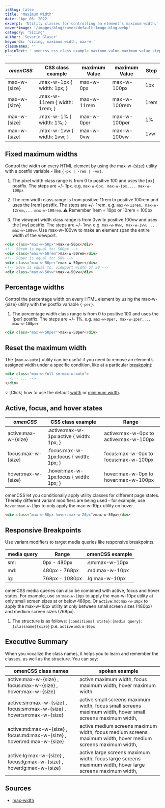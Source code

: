 ```yaml
---
isBlog: false
title: 'Maximum Width'
date: 'Apr 06. 2022'
excerpt: 'Utility classes for controlling an element`s maximum width.'
cover*image: '/images/blog/cover/default-Image-blog.webp'
category: 'Sizing'
author: 'Severin Glaser'
keywords: 'sizing, maximum width, max-w-'
classNames: ''
plainText: ' omencss css class example maximum value maximum value step - - - max-w- size max-w-1px width: 1px; max-w-0px max-w-100px 1px max-w- size max-w-11rem width: 1rem; max-w-11rem max-w-100rem 1rem max-w- size max-w-1% width: 1%; max-w-0per max-w-100per 1% max-w- size max-w-1vw width: 1vw; max-w-0vw max-w-100vw 1vw fixed maximum widths control the width on every html element by using the max-w- size utility with a postfix variable - like ` -px -rem -vw ` 1 the pixel width class range is from 0 to positive 100 and uses the px postfix the steps are + - 1px e g `max-w-0px max-w-1px max-w-100px` 2 the rem width class range is from positive 11rem to positive 100rem and uses the rem postfix the steps are + - 1rem e g `max-w-11rem max-w-12rem max-w-100rem` ⚠️ remember 1rem = 10px or 10rem = 100px 3 the viewport width class range is from 0vw to positive 100vw and uses the vw postfix the steps are + - 1vw e g `max-w-0vw max-w-1vw max-w-100vw` use max-w-100vw to make an element span the entire width of the viewport  percentage widths control the percentage width on every html element by using the max-w- size utility with the postfix variable ` -per ` 1 the percentage width class range is from 0 to positive 100 and uses the per postfix the steps are + - 1% e g `max-w-0per max-w-1per max-w-100per`  reset the maximum width the ` max-w-auto ` utility can be useful if you need to remove an element’s assigned width under a specific condition like at a particular breakpoint blog responsive-omencss-breakpoints :  💡 click how to use the default width docs sizing-width or minimum width docs sizing-minimum-width active focus and hover states omencss css class example range - - active:max-w- size active :max-w-1px:active width: 1px; active:max-w-0px to active:max-w-100px focus:max-w- size focus :max-w-1px:focus width: 1px; focus:max-w-0px to focus:max-w-100px hover:max-w- size hover :max-w-1px:focus width: 1px; hover:max-w-0px to hover:max-w-100px omencss let you conditionally apply utility classes for different page states thereby different variant modifiers are being used - for example use `hover:max-w-10px` to only apply the max-w-10px utility on hover  responsive breakpoints use variant modifiers to target media queries like responsive breakpoints media query range omencss example - - sm: 0px - 480px sm:max-w-10px md: 480px - 768px md:max-w-10px lg: 768px - 1080px lg:max-w-10px omencss media queries can also be combined with active focus and hover states for example use `sm:max-w-10px` to apply the max-w-10px utility at only small screen sizes at or below 480px or `active:md:max-w-10px` to apply the max-w-10px utility at only between small screen sizes 480px and medium screen sizes 768px 1 the structure is as follows: ` conditional state : media query : classname size ` p e `active:md:m-10px` executive summary when you vocalize the class names it helps you to learn and remember the classes as well as the structure you can say: omencss class names spoken example active:max-w- size focus:max-w- size hover:max-w- size active maximum width focus maximum width hover maximum width active:sm:max-w- size focus:sm:max-w- size hover:sm:max-w- size active small screens maximum width focus small screens maximum width hover small screens maximum width active:md:max-w- size focus:md:max-w- size hover:md:max-w- size active medium screens maximum width focus medium screens maximum width hover medium screens maximum width active:lg:max-w- size focus:lg:max-w- size hover:lg:max-w- size active large screens maximum width focus large screens maximum width hover large screens maximum width sources - max-width https: developer mozilla org en-us docs web css max-width '
---
```


| _omenCSS_    | CSS class example             | maximum Value | maximum Value | Step |
| ------------ | ----------------------------- | ------------- | ------------- | ---- |
| max-w-{size} | .max-w-1px { width: 1px; }    | max-w-0px     | max-w-100px   | 1px  |
| max-w-{size} | .max-w-11rem { width: 1rem; } | max-w-11rem   | max-w-100rem  | 1rem |
| max-w-{size} | .max-w-1% { width: 1%; }      | max-w-0per    | max-w-100per  | 1%   |
| max-w-{size} | .max-w-1vw { width: 1vw; }    | max-w-0vw     | max-w-100vw   | 1vw  |

## Fixed maximum widths

Control the width on every HTML element by using the max-w-{size} utility with a postfix variable - like `{-px | -rem | -vw}`.

1. The pixel width class range is from 0 to positive 100 and uses the [px] postfix. The steps are +/- 1px. e.g. `max-w-0px, max-w-1px,... max-w-100px`

2. The rem width class range is from positive 11rem to positive 100rem and uses the [rem] postfix. The steps are +/- 1rem. e.g. `max-w-11rem, max-w-12rem,... max-w-100rem`. ⚠️ Remember 1rem = 10px or 10rem = 100px

3. The viewport width class range is from 0vw to positive 100vw and uses the [vw] postfix. The steps are +/- 1vw. e.g. `max-w-0vw, max-w-1vw,... max-w-100vw`. Use max-w-100vw to make an element span the entire width of the viewport.

```html
<div class="max-w-50px">max-w-50px</div>
<!-- 50rem is equal to: 500px -->
<div class="max-w-50rem">max-w-50rem</div>
<!-- 50per is equal to: 50% -->
<div class="max-w-50per">max-w-50per</div>
<!-- 50vw is equal to: viewport width of 50 -->
<div class="max-w-50vw">max-w-50vw</div>
```

## Percentage widths

Control the percentage width on every HTML element by using the max-w-{size} utility with the postfix variable `{-per}`.

1. The percentage width class range is from 0 to positive 100 and uses the [per] postfix. The steps are +/- 1%. e.g. `max-w-0per, max-w-1per,... max-w-100per`

```html
<div class="max-w-50per">max-w-50per</div>
```

## Reset the maximum width

The `{max-w-auto}` utility can be useful if you need to remove an element’s assigned width under a specific condition, like at a particular [breakpoint](/blog/responsive-omencss-breakpoints):

```html
<div class="max-w-full sm:max-w-auto">
  <!-- ... -->
</div>
```

💡 [Click] how to use the default [width](/docs/sizing-width) or [minimum width](/docs/sizing-minimum-width).

## Active, focus, and hover states

| _omenCSS_           | CSS class example                         | Range                                  |
| ------------------- | ----------------------------------------- | -------------------------------------- |
| active:max-w-{size} | .active\:max-w-1px:active { width: 1px; } | active:max-w-0px to active:max-w-100px |
| focus:max-w-{size}  | .focus\:max-w-1px:focus { width: 1px; }   | focus:max-w-0px to focus:max-w-100px   |
| hover:max-w-{size}  | .hover\:max-w-1px:focus { width: 1px; }   | hover:max-w-0px to hover:max-w-100px   |

omenCSS let you conditionally apply utility classes for different page states. Thereby different variant modifiers are being used - for example, use `hover:max-w-10px` to only apply the max-w-10px utility on hover.

```html
<div class="max-w-50px hover:max-w-20px">max-w-50px</div>
```

## Responsive Breakpoints

Use variant modifiers to target media queries like responsive breakpoints.

| media query | Range          | omenCSS example |
| ----------- | -------------- | --------------- |
| sm:         | 0px - 480px    | .sm:max-w-10px  |
| md:         | 480px - 768px  | .md:max-w-10px  |
| lg:         | 768px - 1080px | .lg:max-w-10px  |

omenCSS media queries can also be combined with active, focus and hover states. For example, use `sm:max-w-10px` to apply the max-w-10px utility at only small screen sizes at or below 480px. Or `active:md:max-w-10px` to apply the max-w-10px utility at only between small screen sizes (480px) and medium screen sizes (768px).

1. The structure is as follows: `{conditional state}:{media query}:{classname}{size}` p.e. `active:md:m-10px`

## Executive Summary

When you vocalize the class names, it helps you to learn and remember the classes, as well as the structure. You can say:

| omenCSS class names                                                    | spoken example                                                                                               |
| ---------------------------------------------------------------------- | ------------------------------------------------------------------------------------------------------------ |
| active:max-w-{size} , focus:max-w-{size} , hover:max-w-{size}          | active maximum width, focus maximum width, hover maximum width                                               |
| active:sm:max-w-{size} , focus:sm:max-w-{size} , hover:sm:max-w-{size} | active small screens maximum width, focus small screens maximum width, hover small screens maximum width,    |
| active:md:max-w-{size} , focus:md:max-w-{size} , hover:md:max-w-{size} | active medium screens maximum width, focus medium screens maximum width, hover medium screens maximum width, |
| active:lg:max-w-{size} , focus:lg:max-w-{size} , hover:lg:max-w-{size} | active large screens maximum width, focus large screens maximum width, hover large screens maximum width,    |

## Sources

- [max-width](https://developer.mozilla.org/en-US/docs/Web/CSS/max-width)
